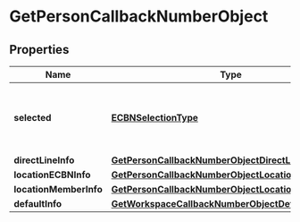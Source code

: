 

# GetPersonCallbackNumberObject


## Properties

| Name | Type | Description | Notes |
|------------ | ------------- | ------------- | -------------|
|**selected** | [**ECBNSelectionType**](ECBNSelectionType.md) | Selected number type to configure emergency callback. |  [optional] |
|**directLineInfo** | [**GetPersonCallbackNumberObjectDirectLineInfo**](GetPersonCallbackNumberObjectDirectLineInfo.md) |  |  [optional] |
|**locationECBNInfo** | [**GetPersonCallbackNumberObjectLocationECBNInfo**](GetPersonCallbackNumberObjectLocationECBNInfo.md) |  |  [optional] |
|**locationMemberInfo** | [**GetPersonCallbackNumberObjectLocationMemberInfo**](GetPersonCallbackNumberObjectLocationMemberInfo.md) |  |  [optional] |
|**defaultInfo** | [**GetWorkspaceCallbackNumberObjectDefaultInfo**](GetWorkspaceCallbackNumberObjectDefaultInfo.md) |  |  [optional] |




